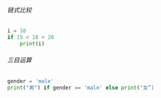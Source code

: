 ###### 链式比较
```python
i = 18
if 15 < 18 < 20
    print(i)
```
###### 三目运算
```python
gender = 'male'
print("男") if gender == 'male' else print("女”)
```
